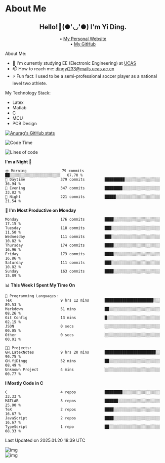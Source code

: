 # About Me

<h2 style="text-align:center;"> Hello!👋(●'◡'●) I'm Yi Ding.</h2>

<div style="text-align:center;">
  • <a href="https://yidingg.github.io/YiDingg">My Personal Website</a><br>
  • <a href="https://github.com/YiDingg">My GitHub</a>
</div>

About Me:
- 🔭 I'm currently studying EE (Electronic Engineering) at [UCAS](https://www.ucas.ac.cn/)
- 📫 How to reach me: dingyi233@mails.ucas.ac.cn
- ⚡ Fun fact: I used to be a semi-professional soccer player as a national level two athlete.

My Technology Stack:
- Latex
- Matlab
- C
- MCU
- PCB Design

[![Anurag's GitHub stats](https://github-readme-stats.vercel.app/api?username=YiDingg)](https://github.com/anuraghazra/github-readme-stats)

<!--START_SECTION:waka-->
![Code Time](http://img.shields.io/badge/Code%20Time-888%20hrs%2015%20mins-blue)

![Lines of code](https://img.shields.io/badge/From%20Hello%20World%20I%27ve%20Written-741.9%20thousand%20lines%20of%20code-blue)

**I'm a Night 🦉** 

```text
🌞 Morning                79 commits          ██░░░░░░░░░░░░░░░░░░░░░░░   07.70 % 
🌆 Daytime                379 commits         █████████░░░░░░░░░░░░░░░░   36.94 % 
🌃 Evening                347 commits         ████████░░░░░░░░░░░░░░░░░   33.82 % 
🌙 Night                  221 commits         █████░░░░░░░░░░░░░░░░░░░░   21.54 % 
```
📅 **I'm Most Productive on Monday** 

```text
Monday                   176 commits         ████░░░░░░░░░░░░░░░░░░░░░   17.15 % 
Tuesday                  118 commits         ███░░░░░░░░░░░░░░░░░░░░░░   11.50 % 
Wednesday                111 commits         ███░░░░░░░░░░░░░░░░░░░░░░   10.82 % 
Thursday                 174 commits         ████░░░░░░░░░░░░░░░░░░░░░   16.96 % 
Friday                   173 commits         ████░░░░░░░░░░░░░░░░░░░░░   16.86 % 
Saturday                 111 commits         ███░░░░░░░░░░░░░░░░░░░░░░   10.82 % 
Sunday                   163 commits         ████░░░░░░░░░░░░░░░░░░░░░   15.89 % 
```


📊 **This Week I Spent My Time On** 

```text
💬 Programming Languages: 
TeX                      9 hrs 12 mins       ██████████████████████░░░   89.53 % 
Markdown                 51 mins             ██░░░░░░░░░░░░░░░░░░░░░░░   08.26 % 
Git Config               13 mins             █░░░░░░░░░░░░░░░░░░░░░░░░   02.15 % 
JSON                     0 secs              ░░░░░░░░░░░░░░░░░░░░░░░░░   00.05 % 
Other                    0 secs              ░░░░░░░░░░░░░░░░░░░░░░░░░   00.01 % 

🐱‍💻 Projects: 
GH.LatexNotes            9 hrs 20 mins       ███████████████████████░░   90.75 % 
GH.YiDingg               52 mins             ██░░░░░░░░░░░░░░░░░░░░░░░   08.49 % 
Unknown Project          4 mins              ░░░░░░░░░░░░░░░░░░░░░░░░░   00.77 % 
```

**I Mostly Code in C** 

```text
C                        4 repos             ████████░░░░░░░░░░░░░░░░░   33.33 % 
MATLAB                   3 repos             ██████░░░░░░░░░░░░░░░░░░░   25.00 % 
TeX                      2 repos             ████░░░░░░░░░░░░░░░░░░░░░   16.67 % 
JavaScript               2 repos             ████░░░░░░░░░░░░░░░░░░░░░   16.67 % 
TypeScript               1 repo              ██░░░░░░░░░░░░░░░░░░░░░░░   08.33 % 
```




 Last Updated on 2025.01.20 18:39 UTC
<!--END_SECTION:waka-->

<!-- Coding activity over the last year -->
<div class='center'><img src='https://wakatime.com/share/@YiDingg/260601e0-8e46-41ab-9832-d4d0ae5fd0bd.svg' alt='img'/></div>

<!-- Languages over the last year -->
<div class='center'><img src='https://wakatime.com/share/@YiDingg/99546fa3-4cc3-4808-ab6e-13f38e27aba1.svg' alt='img'/></div>
